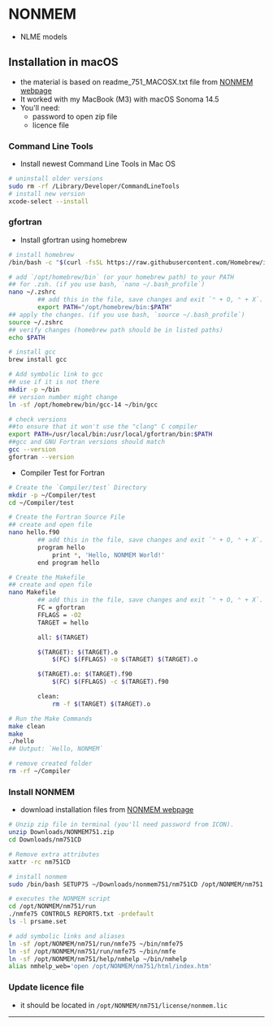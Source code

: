 # NONMEM
* NLME models

## Installation in macOS
* the material is based on readme_751_MACOSX.txt file from [NONMEM webpage](https://nonmem.iconplc.com/#/nonmem751)
* It worked with my MacBook (M3) with macOS Sonoma 14.5
* You'll need:
    * password to open zip file
    * licence file

### Command Line Tools
* Install newest Command Line Tools in Mac OS 
```sh
# uninstall older versions
sudo rm -rf /Library/Developer/CommandLineTools
# install new version
xcode-select --install
```
### gfortran
* Install gfortran using homebrew
```sh
# install homebrew
/bin/bash -c "$(curl -fsSL https://raw.githubusercontent.com/Homebrew/install/HEAD/install.sh)"

# add `/opt/homebrew/bin` (or your homebrew path) to your PATH
## for .zsh. (if you use bash, `nano ~/.bash_profile`)
nano ~/.zshrc
		## add this in the file, save changes and exit `⌃ + O, ⌃ + X`.
		export PATH="/opt/homebrew/bin:$PATH"
## apply the changes. (if you use bash, `source ~/.bash_profile`)
source ~/.zshrc
## verify changes (homebrew path should be in listed paths)
echo $PATH

# install gcc
brew install gcc

# Add symbolic link to gcc
## use if it is not there
mkdir -p ~/bin
## version number might change
ln -sf /opt/homebrew/bin/gcc-14 ~/bin/gcc

# check versions 
##to ensure that it won't use the "clang" C compiler
export PATH=/usr/local/bin:/usr/local/gfortran/bin:$PATH
##gcc and GNU Fortran versions should match
gcc --version
gfortran --version
```

* Compiler Test for Fortran


```sh
# Create the `Compiler/test` Directory
mkdir -p ~/Compiler/test
cd ~/Compiler/test

# Create the Fortran Source File
## create and open file
nano hello.f90
		## add this in the file, save changes and exit `⌃ + O, ⌃ + X`.
		program hello
			print *, 'Hello, NONMEM World!'
		end program hello

# Create the Makefile
## create and open file
nano Makefile
		## add this in the file, save changes and exit `⌃ + O, ⌃ + X`.
		FC = gfortran
		FFLAGS = -O2
		TARGET = hello

		all: $(TARGET)

		$(TARGET): $(TARGET).o
			$(FC) $(FFLAGS) -o $(TARGET) $(TARGET).o

		$(TARGET).o: $(TARGET).f90
			$(FC) $(FFLAGS) -c $(TARGET).f90

		clean:
			rm -f $(TARGET) $(TARGET).o

# Run the Make Commands
make clean
make
./hello
## Uutput: `Hello, NONMEM`

# remove created folder
rm -rf ~/Compiler
```

### Install NONMEM

* download installation files from [NONMEM webpage](https://nonmem.iconplc.com/#/nonmem751)

```sh
# Unzip zip file in terminal (you'll need password from ICON).
unzip Downloads/NONMEM751.zip
cd Downloads/nm751CD  

# Remove extra attributes
xattr -rc nm751CD 

# install nonmem
sudo /bin/bash SETUP75 ~/Downloads/nonmem751/nm751CD /opt/NONMEM/nm751 gfortran y ar same rec i

# executes the NONMEM script
cd /opt/NONMEM/nm751/run
./nmfe75 CONTROL5 REPORT5.txt -prdefault
ls -l prsame.set

# add symbolic links and aliases
ln -sf /opt/NONMEM/nm751/run/nmfe75 ~/bin/nmfe75
ln -sf /opt/NONMEM/nm751/run/nmfe75 ~/bin/nmfe                
ln -sf /opt/NONMEM/nm751/help/nmhelp ~/bin/nmhelp
alias nmhelp_web='open /opt/NONMEM/nm751/html/index.htm'
```

### Update licence file
* it should be located in `/opt/NONMEM/nm751/license/nonmem.lic`

---